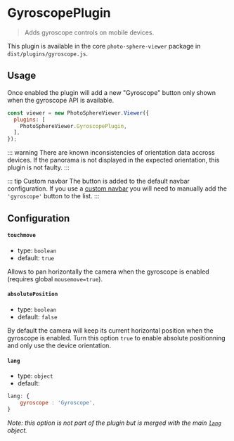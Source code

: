 # GyroscopePlugin

<ApiButton page="PSV.plugins.GyroscopePlugin.html"/>

> Adds gyroscope controls on mobile devices.

This plugin is available in the core `photo-sphere-viewer` package in `dist/plugins/gyroscope.js`.


## Usage

Once enabled the plugin will add a new "Gyroscope" button only shown when the gyroscope API is available.

```js
const viewer = new PhotoSphereViewer.Viewer({
  plugins: [
    PhotoSphereViewer.GyroscopePlugin,
  ],
});
```

::: warning
There are known inconsistencies of orientation data accross devices. If the panorama is not displayed in the expected orientation, this plugin is not faulty.
:::

::: tip Custom navbar
The button is added to the default navbar configuration. If you use a [custom navbar](../guide/navbar.md) you will need to manually add the `'gyroscope'` button to the list.
:::


## Configuration

#### `touchmove`
- type: `boolean`
- default: `true`

Allows to pan horizontally the camera when the gyroscope is enabled (requires global `mousemove=true`).

#### `absolutePosition`
- type: `boolean`
- default: `false`

By default the camera will keep its current horizontal position when the gyroscope is enabled. Turn this option `true` to enable absolute positionning and only use the device orientation.

#### `lang`
- type: `object`
- default:
```js
lang: {
    gyroscope : 'Gyroscope',
}
```

_Note: this option is not part of the plugin but is merged with the main [`lang`](../guide/config.md#lang) object._
